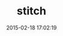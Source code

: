 ---
layout: post
title:  "stitch"
repo:   "anthonyshort/stitch-css"
date:   2015-02-18 17:02:19
gemurl: https://github.com/anthonyshort/stitch-css
---